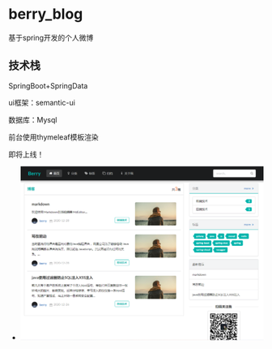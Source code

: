 # berry_blog
基于spring开发的个人微博
## 技术栈
SpringBoot+SpringData 

ui框架：semantic-ui

数据库：Mysql

前台使用thymeleaf模板渲染

即将上线！

- ![1609757331(1).jpg](1609757331(1).jpg)
